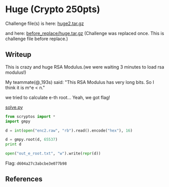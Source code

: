 Huge (Crypto 250pts)
==================

Challenge file(s) is here: [huge2.tar.gz](huge2.tar.gz)

and here: [before_replace/huge.tar.gz](before_replace/huge.tar.gz) (Challenge was replaced once. This is challenge file before replace.)

## Writeup
This is crazy and huge RSA Modulus.(we were waiting 3 minutes to load rsa modulus!)

My teammate(@\_193s) said: "This RSA Modulus has very long bits. So I think it is m^e < n."

we tried to calculate e-th root... Yeah, we got flag!

[solve.py](solve.py)

```python
from scryptos import *
import gmpy

d = int(open("enc2.raw", "rb").read().encode("hex"), 16)

d = gmpy.root(d, 65537)
print d

open("out_e_root.txt", "w").write(repr(d))
```

Flag: `d604a27c3abcbe3e077b98`

## References
